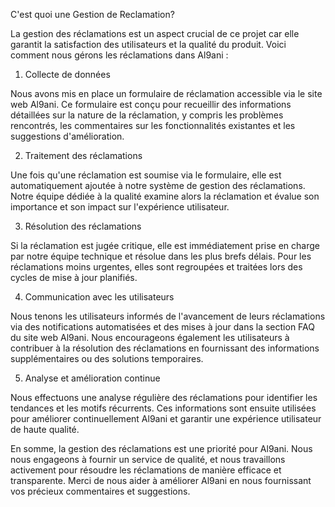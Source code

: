 C'est quoi une Gestion de Reclamation?

La gestion des réclamations est un aspect crucial de ce projet car elle garantit la satisfaction des utilisateurs et la qualité du produit. Voici comment nous gérons les réclamations dans Al9ani :

1. Collecte de données

Nous avons mis en place un formulaire de réclamation accessible via le site web Al9ani. Ce formulaire est conçu pour recueillir des informations détaillées sur la nature de la réclamation, y compris les problèmes rencontrés, les commentaires sur les fonctionnalités existantes et les suggestions d'amélioration.

2. Traitement des réclamations

Une fois qu'une réclamation est soumise via le formulaire, elle est automatiquement ajoutée à notre système de gestion des réclamations. Notre équipe dédiée à la qualité examine alors la réclamation et évalue son importance et son impact sur l'expérience utilisateur.

3. Résolution des réclamations

Si la réclamation est jugée critique, elle est immédiatement prise en charge par notre équipe technique et résolue dans les plus brefs délais. Pour les réclamations moins urgentes, elles sont regroupées et traitées lors des cycles de mise à jour planifiés.

4. Communication avec les utilisateurs

Nous tenons les utilisateurs informés de l'avancement de leurs réclamations via des notifications automatisées et des mises à jour dans la section FAQ du site web Al9ani. Nous encourageons également les utilisateurs à contribuer à la résolution des réclamations en fournissant des informations supplémentaires ou des solutions temporaires.

5. Analyse et amélioration continue

Nous effectuons une analyse régulière des réclamations pour identifier les tendances et les motifs récurrents. Ces informations sont ensuite utilisées pour améliorer continuellement Al9ani et garantir une expérience utilisateur de haute qualité.

En somme, la gestion des réclamations est une priorité pour Al9ani. Nous nous engageons à fournir un service de qualité, et nous travaillons activement pour résoudre les réclamations de manière efficace et transparente. Merci de nous aider à améliorer Al9ani en nous fournissant vos précieux commentaires et suggestions.
